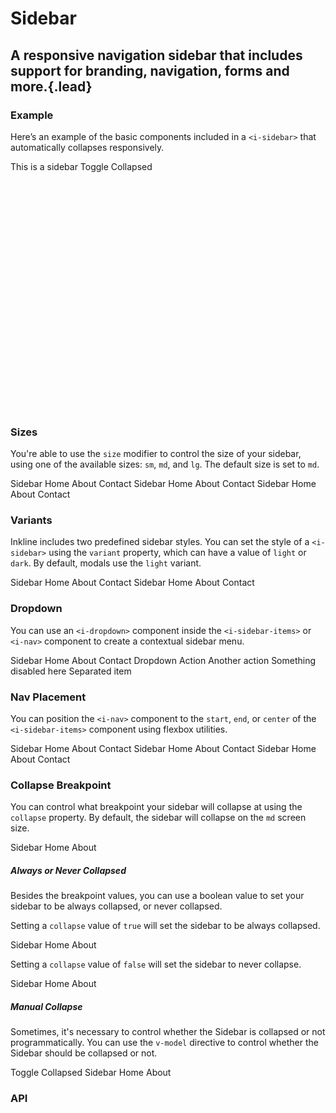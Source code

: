 # Sidebar
## A responsive navigation sidebar that includes support for branding, navigation, forms and more.{.lead}

### Example
Here’s an example of the basic components included in a  `<i-sidebar>` that automatically collapses responsively.

<i-code-preview title="Sidebar Example" link="https://github.com/inkline/inkline/tree/master/src/components/Sidebar">

<div style="height: 400px">
    <i-layout vertical>
        <i-sidebar collapse-position="absolute" v-model="collapsed">
            This is a sidebar
        </i-sidebar>
        <i-layout>
            <i-layout-content>
                <i-button v-on:click="collapsed = !collapsed">Toggle Collapsed</i-button>
            </i-layout-content>
        </i-layout>
    </i-layout>
</div>

<template slot="html">

~~~html
<i-sidebar>
    <i-sidebar-brand :to="{ name: 'index' }">Sidebar</i-sidebar-brand>
    <i-sidebar-items>
        <i-nav>
            <i-nav-item :to="{ name: 'index' }">Home</i-nav-item>
            <i-nav-item :to="{ name: 'about' }">About</i-nav-item>
        </i-nav>
        <i-nav>
            <i-input class="item" placeholder="Type something..">
                <i-button variant="primary" slot="append">
                    <font-awesome-icon icon="search" />
                </i-button>
            </i-input>
        </i-nav>
    </i-sidebar-items>
</i-sidebar>
~~~

</template>
</i-code-preview>

### Sizes
You're able to use the `size` modifier to control the size of your sidebar, using one of the available sizes: `sm`, `md`, and `lg`. 
The default size is set to `md`.

<i-code-preview title="Sidebar Sizes" link="https://github.com/inkline/inkline/tree/master/src/components/Sidebar">

<i-sidebar size="sm" class="_margin-bottom-1">
    <i-sidebar-brand :to="{ name: 'index' }">Sidebar</i-sidebar-brand>
    <i-sidebar-items>
        <i-nav>
            <i-nav-item :to="{ name: 'index' }">Home</i-nav-item>
            <i-nav-item :to="{ name: 'index' }">About</i-nav-item>
            <i-nav-item :to="{ name: 'index' }">Contact</i-nav-item>
        </i-nav>
    </i-sidebar-items>
</i-sidebar>

<i-sidebar size="md" class="_margin-bottom-1">
    <i-sidebar-brand :to="{ name: 'index' }">Sidebar</i-sidebar-brand>
    <i-sidebar-items>
        <i-nav>
            <i-nav-item :to="{ name: 'index' }">Home</i-nav-item>
            <i-nav-item :to="{ name: 'index' }">About</i-nav-item>
            <i-nav-item :to="{ name: 'index' }">Contact</i-nav-item>
        </i-nav>
    </i-sidebar-items>
</i-sidebar>

<i-sidebar size="lg">
    <i-sidebar-brand :to="{ name: 'index' }">Sidebar</i-sidebar-brand>
    <i-sidebar-items>
        <i-nav>
            <i-nav-item :to="{ name: 'index' }">Home</i-nav-item>
            <i-nav-item :to="{ name: 'index' }">About</i-nav-item>
            <i-nav-item :to="{ name: 'index' }">Contact</i-nav-item>
        </i-nav>
    </i-sidebar-items>
</i-sidebar>


<template slot="html">

~~~html
<i-sidebar size="sm">
    <i-sidebar-brand :to="{ name: 'index' }">Sidebar</i-sidebar-brand>
    <i-sidebar-items>
        <i-nav>
            <i-nav-item :to="{ name: 'index' }">Home</i-nav-item>
            <i-nav-item :to="{ name: 'about' }">About</i-nav-item>
            <i-nav-item :to="{ name: 'contact' }">Contact</i-nav-item>
        </i-nav>
    </i-sidebar-items>
</i-sidebar>
~~~
~~~html
<i-sidebar size="md">
    <i-sidebar-brand :to="{ name: 'index' }">Sidebar</i-sidebar-brand>
    <i-sidebar-items>
        <i-nav>
            <i-nav-item :to="{ name: 'index' }">Home</i-nav-item>
            <i-nav-item :to="{ name: 'about' }">About</i-nav-item>
            <i-nav-item :to="{ name: 'contact' }">Contact</i-nav-item>
        </i-nav>
    </i-sidebar-items>
</i-sidebar>
~~~
~~~html
<i-sidebar size="lg">
    <i-sidebar-brand :to="{ name: 'index' }">Sidebar</i-sidebar-brand>
    <i-sidebar-items>
        <i-nav>
            <i-nav-item :to="{ name: 'index' }">Home</i-nav-item>
            <i-nav-item :to="{ name: 'about' }">About</i-nav-item>
            <i-nav-item :to="{ name: 'contact' }">Contact</i-nav-item>
        </i-nav>
    </i-sidebar-items>
</i-sidebar>
~~~

</template>
</i-code-preview>

### Variants
Inkline includes two predefined sidebar styles. You can set the style of a `<i-sidebar>` using the `variant` property, which can have a value of `light` or `dark`. By default, modals use the `light` variant.

<i-code-preview title="Sidebar Variants" link="https://github.com/inkline/inkline/tree/master/src/components/Sidebar">

<i-sidebar variant="light" class="_margin-bottom-1">
    <i-sidebar-brand :to="{ name: 'index' }">Sidebar</i-sidebar-brand>
    <i-sidebar-items>
        <i-nav>
            <i-nav-item :to="{ name: 'index' }">Home</i-nav-item>
            <i-nav-item :to="{ name: 'index' }">About</i-nav-item>
            <i-nav-item :to="{ name: 'index' }">Contact</i-nav-item>
        </i-nav>
    </i-sidebar-items>
</i-sidebar>
<i-sidebar variant="dark">
    <i-sidebar-brand :to="{ name: 'index' }">Sidebar</i-sidebar-brand>
    <i-sidebar-items>
        <i-nav>
            <i-nav-item :to="{ name: 'index' }">Home</i-nav-item>
            <i-nav-item :to="{ name: 'index' }">About</i-nav-item>
            <i-nav-item :to="{ name: 'index' }">Contact</i-nav-item>
        </i-nav>
    </i-sidebar-items>
</i-sidebar>

<template slot="html">

~~~html
<i-sidebar variant="light">
    <i-sidebar-brand :to="{ name: 'index' }">Sidebar</i-sidebar-brand>
    <i-sidebar-items>
        <i-nav>
            <i-nav-item :to="{ name: 'index' }">Home</i-nav-item>
            <i-nav-item :to="{ name: 'about' }">About</i-nav-item>
            <i-nav-item :to="{ name: 'contact' }">Contact</i-nav-item>
        </i-nav>
    </i-sidebar-items>
</i-sidebar>
~~~
~~~html
<i-sidebar variant="dark">
    <i-sidebar-brand :to="{ name: 'index' }">Sidebar</i-sidebar-brand>
    <i-sidebar-items>
        <i-nav>
            <i-nav-item :to="{ name: 'index' }">Home</i-nav-item>
            <i-nav-item :to="{ name: 'about' }">About</i-nav-item>
            <i-nav-item :to="{ name: 'contact' }">Contact</i-nav-item>
        </i-nav>
    </i-sidebar-items>
</i-sidebar>
~~~

</template>
</i-code-preview>

### Dropdown
You can use an `<i-dropdown>` component inside the `<i-sidebar-items>` or `<i-nav>` component to create a contextual sidebar menu. 

<i-code-preview title="Sidebar Dropdown" link="https://github.com/inkline/inkline/tree/master/src/components/Sidebar" style="z-index: 2;">

<i-sidebar>
    <i-sidebar-brand :to="{ name: 'index' }">Sidebar</i-sidebar-brand>
    <i-sidebar-items>
        <i-nav>
            <i-nav-item :to="{ name: 'index' }">Home</i-nav-item>
            <i-nav-item :to="{ name: 'index' }">About</i-nav-item>
            <i-nav-item :to="{ name: 'index' }">Contact</i-nav-item>
        </i-nav>
        <i-nav>
            <i-dropdown placement="bottom-end">
                <i-nav-item>Dropdown</i-nav-item>
                <i-dropdown-menu>
                    <i-dropdown-item href>Action</i-dropdown-item>
                    <i-dropdown-item href>Another action</i-dropdown-item>
                    <i-dropdown-item href disabled>Something disabled here</i-dropdown-item>
                    <i-dropdown-divider />
                    <i-dropdown-item>Separated item</i-dropdown-item>
                </i-dropdown-menu>
            </i-dropdown>
        </i-nav>
    </i-sidebar-items>
</i-sidebar>

<template slot="html">

~~~html
<i-sidebar>
    <i-sidebar-brand :to="{ name: 'index' }">Sidebar</i-sidebar-brand>
    <i-sidebar-items>
        <i-nav>
            <i-nav-item :to="{ name: 'index' }">Home</i-nav-item>
            <i-nav-item :to="{ name: 'about' }">About</i-nav-item>
            <i-nav-item :to="{ name: 'contact' }">Contact</i-nav-item>
        </i-nav>
        <i-nav>
            <i-dropdown placement="bottom-end">
                <i-button variant="primary">Dropdown</i-button>
                <i-dropdown-menu>
                    <i-dropdown-item href>Action</i-dropdown-item>
                    <i-dropdown-item href>Another action</i-dropdown-item>
                    <i-dropdown-item href disabled>Something disabled here</i-dropdown-item>
                    <i-dropdown-divider />
                    <i-dropdown-item>Separated item</i-dropdown-item>
                </i-dropdown-menu>
            </i-dropdown>
        </i-nav>
    </i-sidebar-items>
</i-sidebar>
~~~

</template>
</i-code-preview>

### Nav Placement
You can position the `<i-nav>` component to the `start`, `end`, or `center` of the `<i-sidebar-items>` component using flexbox utilities.

<i-code-preview title="Sidebar Nav Placement" link="https://github.com/inkline/inkline/tree/master/src/components/Sidebar">

<i-sidebar class="_margin-bottom-1">
    <i-sidebar-brand :to="{ name: 'index' }">Sidebar</i-sidebar-brand>
    <i-sidebar-items class="_justify-content-start">
        <i-nav>
            <i-nav-item :to="{ name: 'index' }">Home</i-nav-item>
            <i-nav-item :to="{ name: 'index' }">About</i-nav-item>
            <i-nav-item :to="{ name: 'index' }">Contact</i-nav-item>
        </i-nav>
    </i-sidebar-items>
</i-sidebar>
<i-sidebar class="_margin-bottom-1">
    <i-sidebar-brand :to="{ name: 'index' }">Sidebar</i-sidebar-brand>
    <i-sidebar-items class="_justify-content-center">
        <i-nav>
            <i-nav-item :to="{ name: 'index' }">Home</i-nav-item>
            <i-nav-item :to="{ name: 'index' }">About</i-nav-item>
            <i-nav-item :to="{ name: 'index' }">Contact</i-nav-item>
        </i-nav>
    </i-sidebar-items>
</i-sidebar>
<i-sidebar>
    <i-sidebar-brand :to="{ name: 'index' }">Sidebar</i-sidebar-brand>
    <i-sidebar-items class="_justify-content-end">
        <i-nav>
            <i-nav-item :to="{ name: 'index' }">Home</i-nav-item>
            <i-nav-item :to="{ name: 'index' }">About</i-nav-item>
            <i-nav-item :to="{ name: 'index' }">Contact</i-nav-item>
        </i-nav>
    </i-sidebar-items>
</i-sidebar>

<template slot="html">

~~~html

<i-sidebar>
    <i-sidebar-brand :to="{ name: 'index' }">Sidebar</i-sidebar-brand>
    <i-sidebar-items class="_justify-content-start">
        <i-nav>
            <i-nav-item :to="{ name: 'index' }">Home</i-nav-item>
            <i-nav-item :to="{ name: 'about' }">About</i-nav-item>
            <i-nav-item :to="{ name: 'contact' }">Contact</i-nav-item>
        </i-nav>
    </i-sidebar-items>
</i-sidebar>
~~~
~~~html
<i-sidebar>
    <i-sidebar-brand :to="{ name: 'index' }">Sidebar</i-sidebar-brand>
    <i-sidebar-items class="_justify-content-center">
        <i-nav>
            <i-nav-item :to="{ name: 'index' }">Home</i-nav-item>
            <i-nav-item :to="{ name: 'about' }">About</i-nav-item>
            <i-nav-item :to="{ name: 'contact' }">Contact</i-nav-item>
        </i-nav>
    </i-sidebar-items>
</i-sidebar>
~~~
~~~html
<i-sidebar>
    <i-sidebar-brand :to="{ name: 'index' }">Sidebar</i-sidebar-brand>
    <i-sidebar-items class="_justify-content-end">
        <i-nav>
            <i-nav-item :to="{ name: 'index' }">Home</i-nav-item>
            <i-nav-item :to="{ name: 'about' }">About</i-nav-item>
            <i-nav-item :to="{ name: 'contact' }">Contact</i-nav-item>
        </i-nav>
    </i-sidebar-items>
</i-sidebar>
~~~

</template>
</i-code-preview>


### Collapse Breakpoint
You can control what breakpoint your sidebar will collapse at using the `collapse` property. By default, the sidebar will collapse on the `md` screen size.

<i-code-preview title="Collapse Breakpoint Example" link="https://github.com/inkline/inkline/tree/master/src/components/Sidebar">

<i-sidebar collapse="lg">
    <i-sidebar-brand :to="{ name: 'index' }">Sidebar</i-sidebar-brand>
    <i-sidebar-items>
        <i-nav>
            <i-nav-item :to="{ name: 'index' }">Home</i-nav-item>
            <i-nav-item :to="{ name: 'index' }">About</i-nav-item>
        </i-nav>
    </i-sidebar-items>
</i-sidebar>

<template slot="html">

~~~html
<i-sidebar collapse="lg">
    <i-sidebar-brand :to="{ name: 'index' }">Sidebar</i-sidebar-brand>
    <i-sidebar-items>
        <i-nav>
            <i-nav-item :to="{ name: 'index' }">Home</i-nav-item>
            <i-nav-item :to="{ name: 'index' }">About</i-nav-item>
        </i-nav>
    </i-sidebar-items>
</i-sidebar>
~~~

</template>
</i-code-preview>

##### Always or Never Collapsed

Besides the breakpoint values, you can use a boolean value to set your sidebar to be always collapsed, or never collapsed.

Setting a `collapse` value of `true` will set the sidebar to be always collapsed.

<i-code-preview title="Always Collapsed Example" link="https://github.com/inkline/inkline/tree/master/src/components/Sidebar">

<i-sidebar :collapse="true">
    <i-sidebar-brand :to="{ name: 'index' }">Sidebar</i-sidebar-brand>
    <i-sidebar-items>
        <i-nav>
            <i-nav-item :to="{ name: 'index' }">Home</i-nav-item>
            <i-nav-item :to="{ name: 'index' }">About</i-nav-item>
        </i-nav>
    </i-sidebar-items>
</i-sidebar>

<template slot="html">

~~~html
<i-sidebar :collapse="true">
    <i-sidebar-brand :to="{ name: 'index' }">Sidebar</i-sidebar-brand>
    <i-sidebar-items>
        <i-nav>
            <i-nav-item :to="{ name: 'index' }">Home</i-nav-item>
            <i-nav-item :to="{ name: 'index' }">About</i-nav-item>
        </i-nav>
    </i-sidebar-items>
</i-sidebar>
~~~

</template>
</i-code-preview>

Setting a `collapse` value of `false` will set the sidebar to never collapse.

<i-code-preview title="Never Collapsed Example" link="https://github.com/inkline/inkline/tree/master/src/components/Sidebar">

<i-sidebar :collapse="false">
    <i-sidebar-brand :to="{ name: 'index' }">Sidebar</i-sidebar-brand>
    <i-sidebar-items>
        <i-nav>
            <i-nav-item :to="{ name: 'index' }">Home</i-nav-item>
            <i-nav-item :to="{ name: 'index' }">About</i-nav-item>
        </i-nav>
    </i-sidebar-items>
</i-sidebar>

<template slot="html">

~~~html
<i-sidebar :collapse="false">
    <i-sidebar-brand :to="{ name: 'index' }">Sidebar</i-sidebar-brand>
    <i-sidebar-items>
        <i-nav>
            <i-nav-item :to="{ name: 'index' }">Home</i-nav-item>
            <i-nav-item :to="{ name: 'index' }">About</i-nav-item>
        </i-nav>
    </i-sidebar-items>
</i-sidebar>
~~~

</template>
</i-code-preview>

##### Manual Collapse

Sometimes, it's necessary to control whether the Sidebar is collapsed or not programmatically. You can use the `v-model` directive to control whether the Sidebar should be collapsed or not.

<i-code-preview title="Manual Sidebar Collapse Example" link="https://github.com/inkline/inkline/tree/master/src/components/Sidebar">

<i-button v-on:click="collapsed = !collapsed">
    Toggle Collapsed
</i-button>
<i-sidebar :collapse="true" v-model="collapsed">
    <i-sidebar-brand :to="{ name: 'index' }">Sidebar</i-sidebar-brand>
    <i-sidebar-items>
        <i-nav>
            <i-nav-item :to="{ name: 'index' }">Home</i-nav-item>
            <i-nav-item :to="{ name: 'index' }">About</i-nav-item>
        </i-nav>
    </i-sidebar-items>
</i-sidebar>

<template slot="html">

~~~html
<i-button @click="collapsed = !collapsed">Toggle Collapsed</i-button>

<i-sidebar :collapse="true">
    <i-sidebar-brand :to="{ name: 'index' }">Sidebar</i-sidebar-brand>
    <i-sidebar-items>
        <i-nav>
            <i-nav-item :to="{ name: 'index' }">Home</i-nav-item>
            <i-nav-item :to="{ name: 'about' }">About</i-nav-item>
        </i-nav>
    </i-sidebar-items>
</i-sidebar>
~~~

</template>
</i-code-preview>


### API

<i-api-preview title="Sidebar API" markup="i-sidebar" expanded link="https://github.com/inkline/inkline/tree/master/src/components/Sidebar">
    <template slot="props">
        <i-table bordered responsive>
            <thead>
                <tr>
                    <th>Property</th>
                    <th>Description</th>
                    <th>Type</th>
                    <th>Accepted</th>
                    <th>Default</th>
                </tr>
            </thead>
            <tbody>
                <tr>
                    <td>collapse</td>
                    <td>Specifies the breakpoint at which to collapse the sidebar.</td>
                    <td><code>String</code></td>
                    <td><code>xs</code>, <code>sm</code>, <code>md</code>, <code>lg</code>, <code>xl</code></td>
                    <td><code>md</code></td>
                </tr>
                <tr>
                    <td>collapseOnClick</td>
                    <td>Collapses the sidebar when clicking a sidebar item.</td>
                    <td><code>Boolean</code></td>
                    <td><code>true</code>, <code>false</code></td>
                    <td><code>true</code></td>
                </tr>
                <tr>
                    <td>fluid</td>
                    <td>Sets the <code>IContainer</code> wrapping the sidebars's content as fluid.</td>
                    <td><code>Boolean</code></td>
                    <td><code>true</code>, <code>false</code></td>
                    <td><code>false</code></td>
                </tr>
                <tr>
                    <td>size</td>
                    <td>Sets the size of the sidebar component.</td>
                    <td><code>String</code></td>
                    <td><code>sm</code>, <code>md</code>, <code>lg</code></td>
                    <td><code>md</code></td>
                </tr>
                <tr>
                    <td>value</td>
                    <td>Provides a way to collapse the sidebar programmatically. Should be used as part of <code>v-model</code> directive.</td>
                    <td><code>Boolean</code></td>
                    <td><code>true</code>, <code>false</code></td>
                    <td><code>false</code></td>
                </tr>
                <tr>
                    <td>variant</td>
                    <td>Sets the color variant of the sidebar component.</td>
                    <td><code>String</code></td>
                    <td><code>light</code>, <code>dark</code></td>
                    <td><code>light</code></td>
                </tr>
            </tbody>
        </i-table>
    </template>
    <template slot="slots">
        <i-table bordered responsive class="_margin-bottom-0">
            <thead>
                <tr>
                    <th>Name</th>
                    <th>Description</th>
                </tr>
            </thead>
            <tbody>
                <tr>
                    <td>default</td>
                    <td>Slot for sidebar component default content.</td>
                </tr>
            </tbody>
        </i-table>
    </template>
</i-api-preview>

<i-api-preview title="Sidebar Brand API" markup="i-sidebar-brand" default-active="slots" expanded link="https://github.com/inkline/inkline/tree/master/src/components/SidebarBrand">
    <template slot="slots">
        <i-table bordered responsive class="_margin-bottom-0">
            <thead>
                <tr>
                    <th>Name</th>
                    <th>Description</th>
                </tr>
            </thead>
            <tbody>
                <tr>
                    <td>default</td>
                    <td>Slot for sidebar brand component default content.</td>
                </tr>
            </tbody>
        </i-table>
    </template>
</i-api-preview>

<i-api-preview title="Sidebar Items API" markup="i-sidebar-items" default-active="slots" expanded link="https://github.com/inkline/inkline/tree/master/src/components/SidebarItems">
    <template slot="slots">
        <i-table bordered responsive class="_margin-bottom-0">
            <thead>
                <tr>
                    <th>Name</th>
                    <th>Description</th>
                </tr>
            </thead>
            <tbody>
                <tr>
                    <td>default</td>
                    <td>Slot for sidebar items component default content.</td>
                </tr>
            </tbody>
        </i-table>
    </template>
</i-api-preview>
